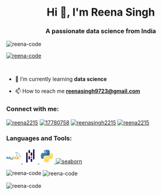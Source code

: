 
<h1 align="center">Hi 👋, I'm Reena Singh</h1>
<h3 align="center">A passionate data science from India</h3>

<p align="left"> <img src="https://komarev.com/ghpvc/?username=reena-code&label=Profile%20views&color=0e75b6&style=flat" alt="reena-code" /> </p>
<p align="left"> <a href="https://github.com/ryo-ma/github-profile-trophy"><img src="https://github-profile-trophy.vercel.app/?username=reena-code" alt="reena-code" /></a> </p>

<p align="left"> <a href="https://twitter.com/" target="blank"><img src="https://img.shields.io/twitter/follow/?logo=twitter&style=for-the-badge" alt="" /></a> </p>

- 🌱 I’m currently learning **data science**

- 📫 How to reach me **reenasingh9723@gmail.com**

<h3 align="left">Connect with me:</h3>
<p align="left">
<a href="https://linkedin.com/in/reena2215" target="blank"><img align="center" src="https://raw.githubusercontent.com/rahuldkjain/github-profile-readme-generator/master/src/images/icons/Social/linked-in-alt.svg" alt="reena2215" height="30" width="40" /></a>
<a href="https://stackoverflow.com/users/17780758" target="blank"><img align="center" src="https://raw.githubusercontent.com/rahuldkjain/github-profile-readme-generator/master/src/images/icons/Social/stack-overflow.svg" alt="17780758" height="30" width="40" /></a>
<a href="https://kaggle.com/reenasingh2215" target="blank"><img align="center" src="https://raw.githubusercontent.com/rahuldkjain/github-profile-readme-generator/master/src/images/icons/Social/kaggle.svg" alt="reenasingh2215" height="30" width="40" /></a>
<a href="https://www.hackerrank.com/reena2215" target="blank"><img align="center" src="https://raw.githubusercontent.com/rahuldkjain/github-profile-readme-generator/master/src/images/icons/Social/hackerrank.svg" alt="reena2215" height="30" width="40" /></a>
</p>

<h3 align="left">Languages and Tools:</h3>
<p align="left"> <a href="https://www.mysql.com/" target="_blank" rel="noreferrer"> <img src="https://raw.githubusercontent.com/devicons/devicon/master/icons/mysql/mysql-original-wordmark.svg" alt="mysql" width="40" height="40"/> </a> <a href="https://pandas.pydata.org/" target="_blank" rel="noreferrer"> <img src="https://raw.githubusercontent.com/devicons/devicon/2ae2a900d2f041da66e950e4d48052658d850630/icons/pandas/pandas-original.svg" alt="pandas" width="40" height="40"/> </a> <a href="https://www.python.org" target="_blank" rel="noreferrer"> <img src="https://raw.githubusercontent.com/devicons/devicon/master/icons/python/python-original.svg" alt="python" width="40" height="40"/> </a> <a href="https://seaborn.pydata.org/" target="_blank" rel="noreferrer"> <img src="https://seaborn.pydata.org/_images/logo-mark-lightbg.svg" alt="seaborn" width="40" height="40"/> </a> </p>

<p><img align="left" src="https://github-readme-stats.vercel.app/api/top-langs?username=reena-code&show_icons=true&locale=en&layout=compact" alt="reena-code" /></p>

<p>&nbsp;<img align="center" src="https://github-readme-stats.vercel.app/api?username=reena-code&show_icons=true&locale=en" alt="reena-code" /></p>

<p><img align="center" src="https://github-readme-streak-stats.herokuapp.com/?user=reena-code&" alt="reena-code" /></p>
